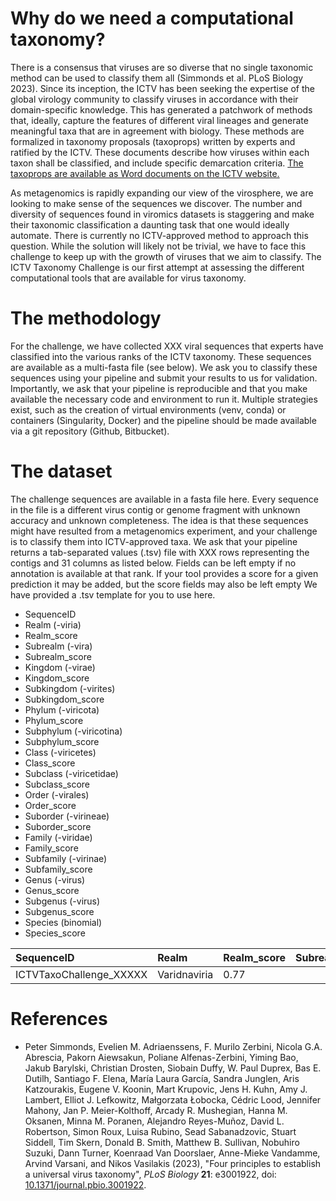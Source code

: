 # Why do we need a computational taxonomy?

There is a consensus that viruses are so diverse that no single
taxonomic method can be used to classify them all (Simmonds et
al. PLoS Biology 2023). Since its inception, the ICTV has been seeking
the expertise of the global virology community to classify viruses in
accordance with their domain-specific knowledge. This has generated a
patchwork of methods that, ideally, capture the features of different
viral lineages and generate meaningful taxa that are in agreement with
biology. These methods are formalized in taxonomy proposals
(taxoprops) written by experts and ratified by the ICTV. These
documents describe how viruses within each taxon shall be classified,
and include specific demarcation criteria. 
<a href=https://ictv.global/files/proposals/approved>The taxoprops are 
available as Word documents on the ICTV website.</a>

As metagenomics is rapidly expanding our view of the virosphere, we
are looking to make sense of the sequences we discover. The number and
diversity of sequences found in viromics datasets is staggering and
make their taxonomic classification a daunting task that one would
ideally automate. There is currently no ICTV-approved method to
approach this question. While the solution will likely not be trivial,
we have to face this challenge to keep up with the growth of viruses
that we aim to classify. The ICTV Taxonomy Challenge is our first 
attempt at assessing the different computational tools that are 
available for virus taxonomy. 

# The methodology

For the challenge, we have collected XXX viral sequences that experts
have classified into the various ranks of the ICTV taxonomy. These 
sequences are available as a multi-fasta file (see below). 
We ask you to classify these sequences using your pipeline and 
submit your results to us for validation. Importantly, we ask that your 
pipeline is reproducible and that you make available the
necessary code and environment to run it. Multiple strategies exist, 
such as the creation of virtual environments (venv, conda) or 
containers (Singularity, Docker) and the pipeline should be 
made available via a git repository (Github, Bitbucket).

# The dataset

The challenge sequences are available in a fasta file here. 
Every sequence in the file is a different virus contig or genome 
fragment with unknown accuracy and unknown completeness. 
The idea is that these
sequences might have resulted from a metagenomics experiment,
and your challenge is to classify them into ICTV-approved taxa.
We ask that your pipeline returns a tab-separated values (.tsv) 
file with XXX rows representing the contigs and 31 columns as 
listed below. Fields can be left empty if no annotation is 
available at that rank. If your tool provides a score for a 
given prediction it may be added, but the score fields may also be 
left empty We have provided a .tsv template for you to use here.

* SequenceID
* Realm (-viria)
* Realm_score
* Subrealm (-vira)
* Subrealm_score
* Kingdom (-virae)
* Kingdom_score
* Subkingdom (-virites)
* Subkingdom_score
* Phylum (-viricota)
* Phylum_score
* Subphylum (-viricotina)
* Subphylum_score
* Class (-viricetes)
* Class_score
* Subclass (-viricetidae)
* Subclass_score
* Order (-virales)
* Order_score
* Suborder (-virineae)
* Suborder_score
* Family (-viridae)
* Family_score
* Subfamily (-virinae)
* Subfamily_score
* Genus (-virus)
* Genus_score
* Subgenus (-virus)
* Subgenus_score
* Species (binomial)
* Species_score

<div class="table-wrapper" markdown=block>

|SequenceID|Realm|Realm_score|Subrealm|Subrealm_score|Kingom|Kingom_score|...|Subgenus|Subgenus_score|Species|Species_score|
|:---------|:----|:----------|:-------|:-------------|:-----|:-----------|:--|:-------|:-------------|:------|:------------|
|ICTVTaxoChallenge_XXXXX|Varidnaviria|0.77|||Bamfordvirae|0.54|...|Mimivirus|0.92|||

</div>

# References

* Peter Simmonds, Evelien M. Adriaenssens, F. Murilo Zerbini, Nicola G.A. Abrescia, Pakorn Aiewsakun, Poliane Alfenas-Zerbini, Yiming Bao, Jakub Barylski, Christian Drosten, Siobain Duffy, W. Paul Duprex, Bas E. Dutilh, Santiago F. Elena, María Laura García, Sandra Junglen, Aris Katzourakis, Eugene V. Koonin, Mart Krupovic, Jens H. Kuhn, Amy J. Lambert, Elliot J. Lefkowitz, Małgorzata Łobocka, Cédric Lood, Jennifer Mahony, Jan P. Meier-Kolthoff, Arcady R. Mushegian, Hanna M. Oksanen, Minna M. Poranen, Alejandro Reyes-Muñoz, David L. Robertson, Simon Roux, Luisa Rubino, Sead Sabanadzovic, Stuart Siddell, Tim Skern, Donald B. Smith, Matthew B. Sullivan, Nobuhiro Suzuki, Dann Turner, Koenraad Van Doorslaer, Anne-Mieke Vandamme, Arvind Varsani, and Nikos Vasilakis (2023), "Four principles to establish a universal virus taxonomy", <i>PLoS Biology</i> <b>21</b>: e3001922, doi: <a href=https://doi.org/10.1371/journal.pbio.3001922>10.1371/journal.pbio.3001922</a>.
